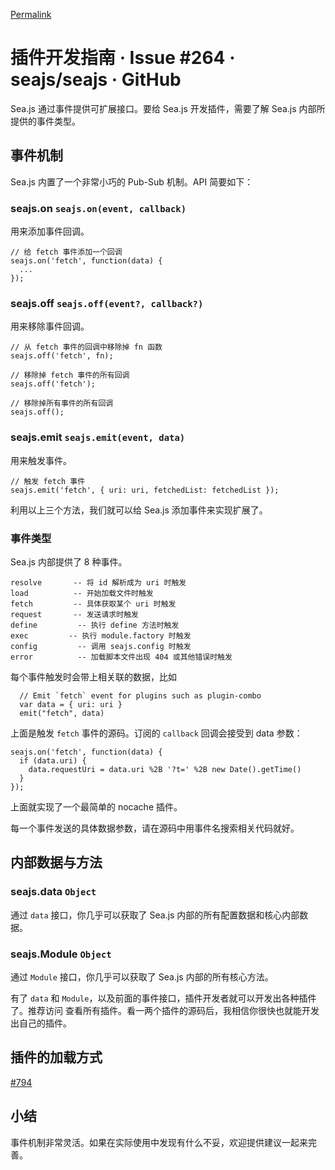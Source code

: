 [Permalink](https://github.com/seajs/seajs/issues/264 "Permalink to 插件开发指南 · Issue #264 · seajs/seajs · GitHub")

# 插件开发指南 · Issue #264 · seajs/seajs · GitHub

Sea.js 通过事件提供可扩展接口。要给 Sea.js 开发插件，需要了解 Sea.js 内部所提供的事件类型。

## 事件机制

Sea.js 内置了一个非常小巧的 Pub-Sub 机制。API 简要如下：

### seajs.on `seajs.on(event, callback)`

用来添加事件回调。


    // 给 fetch 事件添加一个回调
    seajs.on('fetch', function(data) {
      ...
    });


### seajs.off `seajs.off(event?, callback?)`

用来移除事件回调。


    // 从 fetch 事件的回调中移除掉 fn 函数
    seajs.off('fetch', fn);

    // 移除掉 fetch 事件的所有回调
    seajs.off('fetch');

    // 移除掉所有事件的所有回调
    seajs.off();


### seajs.emit `seajs.emit(event, data)`

用来触发事件。


    // 触发 fetch 事件
    seajs.emit('fetch', { uri: uri, fetchedList: fetchedList });


利用以上三个方法，我们就可以给 Sea.js 添加事件来实现扩展了。

### 事件类型

Sea.js 内部提供了 8 种事件。


    resolve       -- 将 id 解析成为 uri 时触发
    load          -- 开始加载文件时触发
    fetch         -- 具体获取某个 uri 时触发
    request       -- 发送请求时触发
    define         -- 执行 define 方法时触发
    exec         -- 执行 module.factory 时触发
    config         -- 调用 seajs.config 时触发
    error          -- 加载脚本文件出现 404 或其他错误时触发


每个事件触发时会带上相关联的数据，比如


      // Emit `fetch` event for plugins such as plugin-combo
      var data = { uri: uri }
      emit("fetch", data)


上面是触发 `fetch` 事件的源码。订阅的 `callback` 回调会接受到 data 参数：


    seajs.on('fetch', function(data) {
      if (data.uri) {
        data.requestUri = data.uri %2B '?t=' %2B new Date().getTime()
      }
    });


上面就实现了一个最简单的 nocache 插件。

每一个事件发送的具体数据参数，请在源码中用事件名搜索相关代码就好。

## 内部数据与方法

### seajs.data `Object`

通过 `data` 接口，你几乎可以获取了 Sea.js 内部的所有配置数据和核心内部数据。

### seajs.Module `Object`

通过 `Module` 接口，你几乎可以获取了 Sea.js 内部的所有核心方法。

有了 `data` 和 `Module`，以及前面的事件接口，插件开发者就可以开发出各种插件了。推荐访问  查看所有插件。看一两个插件的源码后，我相信你很快也就能开发出自己的插件。

## 插件的加载方式

[#794][1]

## 小结

事件机制非常灵活。如果在实际使用中发现有什么不妥，欢迎提供建议一起来完善。

   [1]: https://github.com/seajs/seajs/issues/794 (Sea.js 插件独立化与加载方式调整)
  
